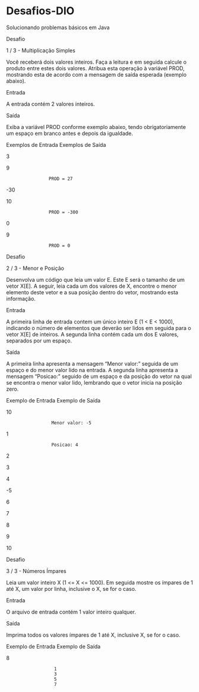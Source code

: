 # Desafios-DIO

Solucionando problemas básicos em Java

Desafio

1 / 3 - Multiplicação Simples

Você receberá dois valores inteiros. Faça a leitura e em seguida calcule o produto entre estes dois valores. Atribua esta operação à variável PROD, mostrando esta de acordo com a mensagem de saída esperada (exemplo abaixo).   

Entrada

A entrada contém 2 valores inteiros.

Saída

Exiba a variável PROD conforme exemplo abaixo, tendo obrigatoriamente um espaço em branco antes e depois da igualdade.

Exemplos de Entrada	Exemplos de Saída

3

9

                    PROD = 27
                    
-30

10

                    PROD = -300

0

9                    

                    PROD = 0

Desafio

2 / 3 - Menor e Posição

Desenvolva um código que leia um valor E. Este E será o tamanho de um vetor X[E]. A seguir, leia cada um dos valores de X, encontre o menor elemento deste vetor e a sua posição dentro do vetor, mostrando esta informação.

Entrada

A primeira linha de entrada contem um único inteiro E (1 < E < 1000), indicando o número de elementos que deverão ser lidos em seguida para o vetor X[E] de inteiros. A segunda linha contém cada um dos E valores, separados por um espaço.

Saída

A primeira linha apresenta a mensagem “Menor valor:” seguida de um espaço e do menor valor lido na entrada. A segunda linha apresenta a mensagem “Posicao:” seguido de um espaço e da posição do vetor na qual se encontra o menor valor lido, lembrando que o vetor inicia na posição zero.

 
Exemplo de Entrada	Exemplo de Saída

10                   

                     Menor valor: -5
                     
1

                     Posicao: 4
                     
2

3

4

-5

6

7

8

9

10

Desafio

3 / 3 - Números Ímpares

Leia um valor inteiro X (1 <= X <= 1000). Em seguida mostre os ímpares de 1 até X, um valor por linha, inclusive o X, se for o caso.

Entrada

O arquivo de entrada contém 1 valor inteiro qualquer.

Saída

Imprima todos os valores ímpares de 1 até X, inclusive X, se for o caso.
 
Exemplo de Entrada	Exemplo de Saída

8

                      1
                      3
                      5
                      7
